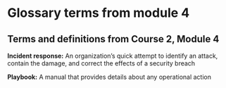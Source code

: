 # Glossary terms from module 4

## Terms and definitions from Course 2, Module 4

**Incident response:** An organization’s quick attempt to identify an attack, contain the damage, and correct the effects of a security breach

**Playbook:** A manual that provides details about any operational action
